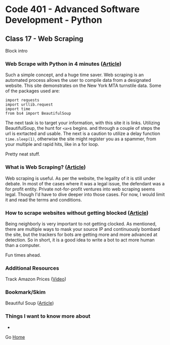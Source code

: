 # Code 401 - Advanced Software Development - Python

## Class 17 - Web Scraping

Block intro

<!-- > An investment in knowledge pays the best interest. –  Benjamin Franklin -->


### Web Scrape with Python in 4 minutes ([Article](https://towardsdatascience.com/how-to-web-scrape-with-python-in-4-minutes-bc49186a8460))

Such a simple concept, and a huge time saver. Web scraping is an automated process allows the user to compile data from a designated website. This site demonstrates on the New York MTA turnstile data. Some of the packages used are:
```
import requests
import urllib.request
import time
from bs4 import BeautifulSoup
```

The next task is to target your information, with this site it is links. Utilizing BeautifulSoup, the hunt for ```<a>```s begins. and through a couple of steps the url is exrtacted and usable. The next is a caution to utilize a delay function ```time.sleep(1)```, otherwise the site might register you as a spammer, from your multiple and rapid hits, like in a for loop.

Pretty neat stuff.

### What is Web Scraping? ([Article](https://en.wikipedia.org/wiki/Web_scraping))

Web scraping is useful. As per the website, the legality of it is still under debate. In most of the cases where it was a legal issue, the defendant was a for profit entity. Private not-for-profit ventures into web scraping seems legal. Though I'd have to dive deeper into those cases. For now, I would limit it and read the terms and conditions.

### How to scrape websites without getting blocked ([Article](https://www.scrapehero.com/how-to-prevent-getting-blacklisted-while-scraping/))

Being neighborly is very important to not getting clocked. As mentioned, there are multiple ways to mask your source IP and continuously bombard the site, but the trackers for bots are getting more and more advanced at detection. So in short, it is a good idea to write a bot to act more human than a computer.

Fun times ahead.

### Additional Resources

Track Amazon Prices ([Video](https://www.youtube.com/watch?v=Bg9r_yLk7VY))

### Bookmark/Skim

Beautiful Soup ([Article](https://www.crummy.com/software/BeautifulSoup/))

### Things I want to know more about

* 

Go [Home](index.md)